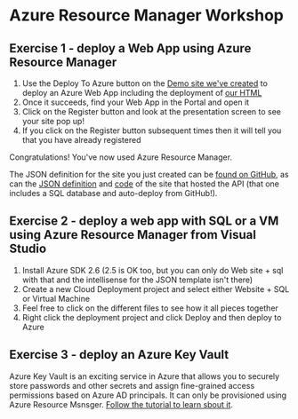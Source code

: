# Azure Resource Manager Workshop

## Exercise 1 - deploy a Web App using Azure Resource Manager 

1. Use the Deploy To Azure button on the [Demo site we've created](workshop/DemoSiteToDeploy) to deploy an Azure Web App including the deployment of [our HTML](workshop/DemoSiteToDeploy/DemoSiteToDeploy/index.html)
2. Once it succeeds, find your Web App in the Portal and open it
3. Click on the Register button and look at the presentation screen to see your site pop up!
4. If you click on the Register button subsequent times then it will tell you that you have already registered

Congratulations! You've now used Azure Resource Manager.

The JSON definition for the site you just created can be [found on GitHub](workshop/DemoSiteToDeploy/azuredeploy.json), as can the [JSON definition](workshop/AzureSaturdayPerth2015Api/azuredeploy.json) and [code](workshop/AzureSaturdayPerth2015Api) of the site that hosted the API (that one includes a SQL database and auto-deploy from GitHub!).

## Exercise 2 - deploy a web app with SQL or a VM using Azure Resource Manager from Visual Studio

1. Install Azure SDK 2.6 (2.5 is OK too, but you can only do Web site + sql with that and the intellisense for the JSON template isn't there)
2. Create a new Cloud Deployment project and select either Website + SQL or Virtual Machine
3. Feel free to click on the different files to see how it all pieces together
4. Right click the deployment project and click Deploy and then deploy to Azure

## Exercise 3 - deploy an Azure Key Vault

Azure Key Vault is an exciting service in Azure that allows you to securely store passwords and other secrets and assign fine-grained access permissions based on Azure AD principals. It can only be provisioned using Azure Resource Msnsger. [Follow the tutorial to learn sbout it](http://azure.microsoft.com/en-us/documentation/articles/key-vault-get-started/).
